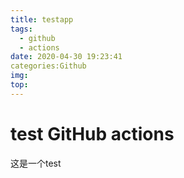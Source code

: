 ```yaml
---
title: testapp
tags:
  - github
  - actions
date: 2020-04-30 19:23:41
categories:Github
img:
top:
---
```




# test GitHub actions

这是一个test